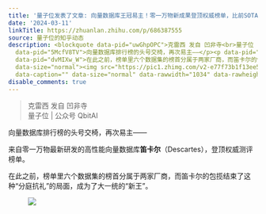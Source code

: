 ```yaml
---
title: '量子位发表了文章: 向量数据库王冠易主！零一万物新成果登顶权威榜单，比前SOTA领先最高286%'
date: '2024-03-11'
linkTitle: https://zhuanlan.zhihu.com/p/686387555
source: 量子位的知乎动态
description: <blockquote data-pid="uwGhpOPC">克雷西 发自 凹非寺<br>量子位 | 公众号 QbitAI</blockquote><p
  data-pid="5McfV8TV">向量数据库排行榜的头号交椅，再次易主——</p><p data-pid="0FSmDWBp">来自零一万物最新研发的高性能向量数据库<b>笛卡尔</b>（Descartes），登顶权威测评榜单。</p><p
  data-pid="dvMIXw_W">在此之前，榜单里六个数据集的榜首分属于两家厂商，而笛卡尔的包揽结束了这种“分庭抗礼”的局面，成为了大一统的“新王”。</p><figure
  data-size="normal"><img src="https://pic1.zhimg.com/v2-e77f73b1f13ee5ea39a4d4b473860584_1440w.jpg"
  data-caption="" data-size="normal" data-rawwidth="1034" data-rawheight="572" ...
disable_comments: true
---
```

<blockquote data-pid="uwGhpOPC">克雷西 发自 凹非寺<br>量子位 | 公众号 QbitAI</blockquote><p data-pid="5McfV8TV">向量数据库排行榜的头号交椅，再次易主——</p><p data-pid="0FSmDWBp">来自零一万物最新研发的高性能向量数据库<b>笛卡尔</b>（Descartes），登顶权威测评榜单。</p><p data-pid="dvMIXw_W">在此之前，榜单里六个数据集的榜首分属于两家厂商，而笛卡尔的包揽结束了这种“分庭抗礼”的局面，成为了大一统的“新王”。</p><figure data-size="normal"><img src="https://pic1.zhimg.com/v2-e77f73b1f13ee5ea39a4d4b473860584_1440w.jpg" data-caption="" data-size="normal" data-rawwidth="1034" data-rawheight="572" ...
